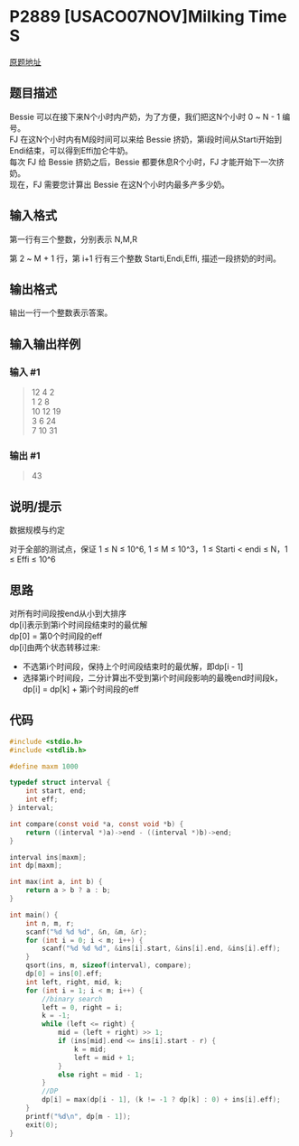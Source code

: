 # P2889  [USACO07NOV]Milking Time S

[原题地址](https://www.luogu.com.cn/problem/P2889)

## 题目描述

Bessie 可以在接下来N个小时内产奶，为了方便，我们把这N个小时 0 ~ N - 1 编号。  
FJ 在这N个小时内有M段时间可以来给 Bessie 挤奶，第i段时间从Starti开始到Endi结束，可以得到Effi加仑牛奶。  
每次 FJ 给 Bessie 挤奶之后，Bessie 都要休息R个小时，FJ 才能开始下一次挤奶。  
现在，FJ 需要您计算出 Bessie 在这N个小时内最多产多少奶。  
## 输入格式

第一行有三个整数，分别表示 N,M,R   

第 2 ~ M + 1 行，第 i+1 行有三个整数 Starti,Endi,Effi, 描述一段挤奶的时间。  
## 输出格式

输出一行一个整数表示答案。  
## 输入输出样例
### 输入 #1

> 12 4 2  
> 1 2 8  
> 10 12 19  
> 3 6 24  
> 7 10 31  

### 输出 #1

> 43  

## 说明/提示
数据规模与约定

对于全部的测试点，保证 1 ≤ N ≤ 10^6, 1 ≤ M ≤ 10^3，1 ≤ Starti < endi ≤ N，1 ≤ Effi ≤ 10^6  


## 思路

对所有时间段按end从小到大排序  
dp[i]表示到第i个时间段结束时的最优解  
dp[0] = 第0个时间段的eff  
dp[i]由两个状态转移过来:  
* 不选第i个时间段，保持上个时间段结束时的最优解，即dp[i - 1]  
* 选择第i个时间段，二分计算出不受到第i个时间段影响的最晚end时间段k，dp[i] = dp[k] + 第i个时间段的eff  

## 代码

```c
#include <stdio.h>
#include <stdlib.h>

#define maxm 1000

typedef struct interval {
    int start, end;
    int eff;
} interval;

int compare(const void *a, const void *b) {
    return ((interval *)a)->end - ((interval *)b)->end;
}

interval ins[maxm];
int dp[maxm];

int max(int a, int b) {
    return a > b ? a : b;
}

int main() {
    int n, m, r;
    scanf("%d %d %d", &n, &m, &r);
    for (int i = 0; i < m; i++) {
        scanf("%d %d %d", &ins[i].start, &ins[i].end, &ins[i].eff);
    }
    qsort(ins, m, sizeof(interval), compare);
    dp[0] = ins[0].eff;
    int left, right, mid, k;
    for (int i = 1; i < m; i++) {
        //binary search
        left = 0, right = i;
        k = -1;
        while (left <= right) {
            mid = (left + right) >> 1;
            if (ins[mid].end <= ins[i].start - r) {
                k = mid;
                left = mid + 1;
            }
            else right = mid - 1;
        }        
        //DP
        dp[i] = max(dp[i - 1], (k != -1 ? dp[k] : 0) + ins[i].eff);
    }
    printf("%d\n", dp[m - 1]);
    exit(0);
}
```
